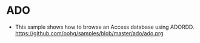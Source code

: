 # ADO

 * This sample shows how to browse an Access database using ADORDD.
https://github.com/oohg/samples/blob/master/ado/ado.prg
